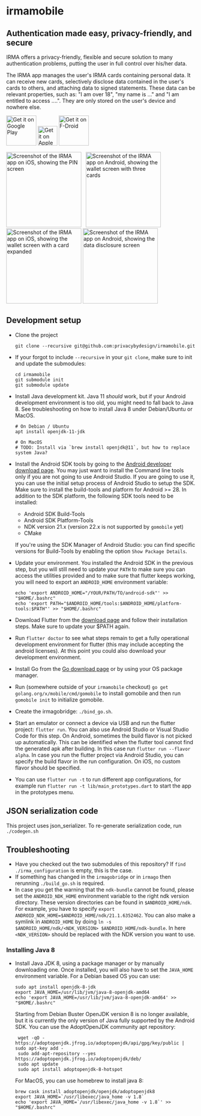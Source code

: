 # irmamobile

## Authentication made easy, privacy-friendly, and secure

IRMA offers a privacy-friendly, flexible and secure solution to many authentication problems,
putting the user in full control over his/her data.

The IRMA app manages the user's IRMA cards containing personal data. It can receive new cards, selectively disclose data contained in the user's cards to others, and
attaching data to signed statements. These data can be relevant properties, such as: "I am over 18", "my name is
..." and "I am entitled to access ....". They are only stored on the user's device and nowhere else.

[<img src="https://play.google.com/intl/en_us/badges/images/generic/en-play-badge.png"
     alt="Get it on Google Play"
     height="80">](https://play.google.com/store/apps/details?id=org.irmacard.cardemu)
[<img src="https://privacybydesign.foundation/images/app-store-badge.png"
     alt="Get it on Apple App Store"
     height="52">](https://itunes.apple.com/nl/app/irma-authentication/id1294092994)
[<img src="https://fdroid.gitlab.io/artwork/badge/get-it-on.png"
     alt="Get it on F-Droid"
     height="80">](https://f-droid.org/packages/org.irmacard.cardemu/)

<img src="https://irma.app/docs/assets/irmamobile/ios_pin.png" width="200" alt="Screenshot of the IRMA app on iOS, showing the PIN screen" /> &nbsp;
<img src="https://irma.app/docs/assets/irmamobile/android_wallet.png" width="200" alt="Screenshot of the IRMA app on Android, showing the wallet screen with three cards" /> &nbsp;
<img src="https://irma.app/docs/assets/irmamobile/ios_wallet_expanded.png" width="200" alt="Screenshot of the IRMA app on iOS, showing the wallet screen with a card expanded" />
<img src="https://irma.app/docs/assets/irmamobile/android_disclosure.png" width="200" alt="Screenshot of the IRMA app on Android, showing the data disclosure screen" /> &nbsp;

## Development setup

* Clone the project

      git clone --recursive git@github.com:privacybydesign/irmamobile.git

* If your forgot to include `--recursive` in your `git clone`, make sure to init and update the submodules:

      cd irmamobile
      git submodule init
      git submodule update

* Install Java development kit. Java 11 _should_ work, but if your Android development environment is too old, you might need to fall back to Java 8. See troubleshooting on how to install Java 8 under Debian/Ubuntu or MacOS.

      # On Debian / Ubuntu
      apt install openjdk-11-jdk

      # On MacOS
      # TODO: Install via `brew install openjdk@11`, but how to replace system Java?

* Install the Android SDK tools by going to the [Android developer download page](https://developer.android.com/studio/).
  You may just want to install the Command line tools only if you are not going to use Android
  Studio. If you are going to use it, you can use the initial setup process of Android Studio to
  setup the SDK. Make sure to install the build-tools and platform for Android >= 28. In addition
  to the SDK platform, the following SDK tools need to be installed:
  * Android SDK Build-Tools
  * Android SDK Platform-Tools
  * NDK version 21.x (version 22.x is not supported by `gomobile` yet)
  * CMake

  If you're using the SDK Manager of Android Studio: you can find specific versions for Build-Tools
  by enabling the option `Show Package Details`.

* Update your environment. You installed the Android SDK in the previous step, but
  you will still need to update your `PATH` to make sure you can access the utilities provided and to
  make sure that flutter keeps working, you will need to export an `ANDROID_HOME` environment
  variable:

      echo 'export ANDROID_HOME="/YOUR/PATH/TO/android-sdk"' >> "$HOME/.bashrc"
      echo 'export PATH="$ANDROID_HOME/tools:$ANDROID_HOME/platform-tools:$PATH"' >> "$HOME/.bashrc"

* Download Flutter from the [download page](https://flutter.dev/docs/get-started/install) and
  follow their installation steps. Make sure to update your $PATH again.

* Run `flutter doctor` to see what steps remain to get a fully operational development environment
  for flutter (this may include accepting the android licenses). At this point you could also
  download your development environment.

* Install Go from the [Go download page](https://golang.org/dl/) or by using your OS package
  manager.

* Run (somewhere outside of your `irmamobile` checkout) `go get golang.org/x/mobile/cmd/gomobile` to install gomobile and then run `gomobile init`
  to initialize gomobile.

* Create the irmagobridge: `./bind_go.sh`.

* Start an emulator or connect a device via USB and run the flutter project: `flutter run`. You can
  also use Android Studio or Visual Studio Code for this step. On Android, sometimes the build flavor
  is not picked up automatically. This can be identified when the flutter tool cannot
  find the generated apk after building. In this case run `flutter run --flavor alpha`.
  In case you run the flutter project via Android Studio, you
  can specify the build flavor in the run configuration. On iOS, no custom flavor should be specified.

* You can use `flutter run -t` to run different app configurations, for example run `flutter run -t lib/main_prototypes.dart` to start the app in the prototypes menu.

## JSON serialization code

This project uses json_serializer. To re-generate serialization code, run `./codegen.sh`

## Troubleshooting

* Have you checked out the two submodules of this repository? If `find ./irma_configuration` is empty, this is the case.
* If something has changed in the `irmagobridge` or in `irmago` then rerunning `./build_go.sh` is required.
* In case you get the warning that the `ndk-bundle` cannot be found, please set the `ANDROID_NDK_HOME`
  environment variable to the right ndk version directory. These version directories can be found in `$ANDROID_HOME/ndk`.
  For example, you have to specify `export ANDROID_NDK_HOME=$ANDROID_HOME/ndk/21.1.6352462`.
  You can also make a symlink in `ANDROID_HOME` by doing
  `ln -s $ANDROID_HOME/ndk/<NDK_VERSION> $ANDROID_HOME/ndk-bundle`. In here `<NDK_VERSION>` should be replaced
  with the NDK version you want to use.

### Installing Java 8

* Install Java JDK 8, using a package manager or by manually downloading one. Once installed, you
  will also have to set the `JAVA_HOME` environment variable. For a Debian based OS you can use:

      sudo apt install openjdk-8-jdk
      export JAVA_HOME=/usr/lib/jvm/java-8-openjdk-amd64
      echo 'export JAVA_HOME=/usr/lib/jvm/java-8-openjdk-amd64' >> "$HOME/.bashrc"

  Starting from Debian Buster OpenJDK version 8 is no longer available, but it is currently the
  only version of Java fully supported by the Android SDK. You can use the AdoptOpenJDK community
  apt repository:

       wget -qO - https://adoptopenjdk.jfrog.io/adoptopenjdk/api/gpg/key/public | sudo apt-key add -
       sudo add-apt-repository --yes https://adoptopenjdk.jfrog.io/adoptopenjdk/deb/
       sudo apt update
       sudo apt install adoptopenjdk-8-hotspot

  For MacOS, you can use homebrew to install java 8:

      brew cask install adoptopenjdk/openjdk/adoptopenjdk8
      export JAVA_HOME=`/usr/libexec/java_home -v 1.8`
      echo 'export JAVA_HOME=`/usr/libexec/java_home -v 1.8`' >> "$HOME/.bashrc"
